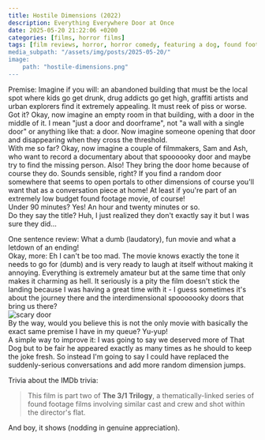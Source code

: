 ```yaml
---
title: Hostile Dimensions (2022)
description: Everything Everywhere Door at Once
date: 2025-05-20 21:22:06 +0200
categories: [films, horror films]
tags: [film reviews, horror, horror comedy, featuring a dog, found footage, lowbudgetcore, middleofnowherecore, secret sad movie, why would you even keep that thing at home, wrong place wrong face, they don't say the title]
media_subpath: "/assets/img/posts/2025-05-20/"
image:
    path: "hostile-dimensions.png"
---
```

<span class="reviewsection">Premise:</span> Imagine if you will: an abandoned building that must be the local spot where kids go get drunk, drug addicts go get high, graffiti artists and urban explorers find it extremely appealing. It must reek of piss or worse. Got it? Okay, now imagine an empty room in that building, with a door in the middle of it. I mean "just a door and doorframe", not "a wall with a single door" or anything like that: a door. Now imagine someone opening that door and disappearing when they cross the threshold.<br/> With me so far? Okay, now imagine a couple of filmmakers, Sam and Ash, who want to record a documentary about that spoooooky door and maybe try to find the missing person. Also! They bring the door home because of course they do. Sounds sensible, right? If you find a random door somewhere that seems to open portals to other dimensions of course you'll want that as a conversation piece at home! At least if you're part of an extremely low budget found footage movie, of course!<br/>
<span class="reviewsection">Under 90 minutes?</span> Yes! An hour and twenty minutes or so.<br/>
<span class="reviewsection">Do they say the title?</span> Huh, I just realized they don't exactly say it but I was sure they did...

<span class="reviewsection">One sentence review:</span> What a dumb (laudatory), fun movie and what a letdown of an ending!<br/>
<span class="reviewsection">Okay, more:</span> Eh I can't be too mad. The movie knows exactly the tone it needs to go for (dumb) and is very ready to laugh at itself without making it annoying. Everything is extremely amateur but at the same time that only makes it charming as hell. It seriously is a pity the film doesn't stick the landing because I was having a great time with it - I guess sometimes it's about the journey there and the interdimensional spooooooky doors that bring us there?<br/>![scary door](scarydoor.gif)<br/>By the way, would you believe this is not the only movie with basically the exact same premise I have in my queue? Yu-yup!<br/>
<span class="reviewsection">A simple way to improve it:</span> I was going to say we deserved more of That Dog but to be fair he appeared exactly as many times as he should to keep the joke fresh. So instead I'm going to say I could have replaced the suddenly-serious conversations and add more random dimension jumps.

<span class="reviewsection">Trivia about the IMDb trivia:</span>
> This film is part two of **The 3/1 Trilogy**, a thematically-linked series of found footage films involving similar cast and crew and shot within the director's flat.

And boy, it shows (nodding in genuine appreciation).